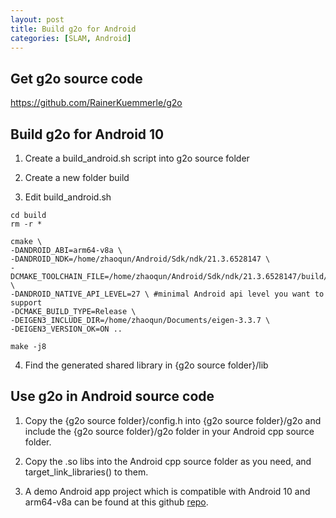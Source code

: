 ```yaml
---
layout: post
title: Build g2o for Android
categories: [SLAM, Android]
---
```


## Get g2o source code 

https://github.com/RainerKuemmerle/g2o

## Build g2o for Android 10

1. Create a build_android.sh script into g2o source folder

2. Create a new folder build

3. Edit build_android.sh
```
cd build
rm -r *

cmake \
-DANDROID_ABI=arm64-v8a \ 
-DANDROID_NDK=/home/zhaoqun/Android/Sdk/ndk/21.3.6528147 \
-DCMAKE_TOOLCHAIN_FILE=/home/zhaoqun/Android/Sdk/ndk/21.3.6528147/build/cmake/android.toolchain.cmake \
-DANDROID_NATIVE_API_LEVEL=27 \ #minimal Android api level you want to support
-DCMAKE_BUILD_TYPE=Release \
-DEIGEN3_INCLUDE_DIR=/home/zhaoqun/Documents/eigen-3.3.7 \
-DEIGEN3_VERSION_OK=ON ..

make -j8
```

4. Find the generated shared library in {g2o source folder}/lib

## Use g2o in Android source code

1. Copy the {g2o source folder}/config.h into {g2o source folder}/g2o and include the {g2o source folder}/g2o folder in your Android cpp source folder. 

2. Copy the .so libs into the Android cpp source folder as you need, and target_link_libraries() to them.

3. A demo Android app project which is compatible with Android 10 and arm64-v8a can be found at this github [repo](https://github.com/ZhaoqunZhong/g2o-android-test).